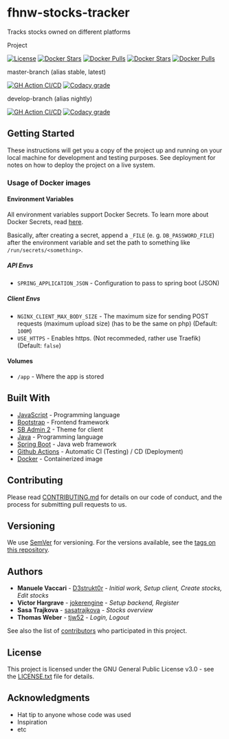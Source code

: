 # fhnw-stocks-tracker

Tracks stocks owned on different platforms

Project

[![License](https://img.shields.io/github/license/FHNW-Dream-Team/stocks-tracker)][license]
[![Docker Stars](https://img.shields.io/docker/stars/d3strukt0r/fhnw-stocks-tracker-api.svg?label=docker%20stars%20(api))][docker-api]
[![Docker Pulls](https://img.shields.io/docker/pulls/d3strukt0r/fhnw-stocks-tracker-api.svg?label=docker%20pulls%20(api))][docker-api]
[![Docker Stars](https://img.shields.io/docker/stars/d3strukt0r/fhnw-stocks-tracker-client.svg?label=docker%20stars%20(client))][docker-client]
[![Docker Pulls](https://img.shields.io/docker/pulls/d3strukt0r/fhnw-stocks-tracker-client.svg?label=docker%20pulls%20(client))][docker-client]

master-branch (alias stable, latest)

[![GH Action CI/CD](https://github.com/FHNW-Dream-Team/stocks-tracker/workflows/CI/CD/badge.svg?branch=master)][gh-action]
[![Codacy grade](https://img.shields.io/codacy/grade/6695eaec0c6047abae98cbda78f9873f/master)][codacy]

develop-branch (alias nightly)

[![GH Action CI/CD](https://github.com/FHNW-Dream-Team/stocks-tracker/workflows/CI/CD/badge.svg?branch=develop)][gh-action]
[![Codacy grade](https://img.shields.io/codacy/grade/0e799065d4724438828fc852bf0336d4/develop)][codacy]

## Getting Started

These instructions will get you a copy of the project up and running on your local machine for development and testing purposes. See deployment for notes on how to deploy the project on a live system.

### Usage of Docker images

#### Environment Variables

All environment variables support Docker Secrets. To learn more about Docker Secrets, read [here](https://docs.docker.com/engine/swarm/secrets/).

Basically, after creating a secret, append a `_FILE` (e. g. `DB_PASSWORD_FILE`) after the environment variable and set the path to something like `/run/secrets/<something>`.

##### API Envs

-   `SPRING_APPLICATION_JSON` - Configuration to pass to spring boot (JSON)

##### Client Envs

-   `NGINX_CLIENT_MAX_BODY_SIZE` - The maximum size for sending POST requests (maximum upload size) (has to be the same on php) (Default: `100M`)
-   `USE_HTTPS` - Enables https. (Not recommeded, rather use Traefik) (Default: `false`)

#### Volumes

-   `/app` - Where the app is stored

## Built With

-   [JavaScript](https://www.ecma-international.org/publications/standards/Ecma-262.htm) - Programming language
-   [Bootstrap](https://getbootstrap.com/) - Frontend framework
-   [SB Admin 2](https://startbootstrap.com/theme/sb-admin-2) - Theme for client
-   [Java](https://docs.oracle.com/en/java/) - Programming language
-   [Spring Boot](https://spring.io/projects/spring-boot) - Java web framework
-   [Github Actions](https://github.com/features/actions) - Automatic CI (Testing) / CD (Deployment)
-   [Docker](https://www.docker.com/) - Containerized image

## Contributing

Please read [CONTRIBUTING.md](CONTRIBUTING.md) for details on our code of conduct, and the process for submitting pull requests to us.

## Versioning

We use [SemVer](http://semver.org/) for versioning. For the versions available, see the [tags on this repository](https://github.com/FHNW-Dream-Team/stocks-tracker/tags).

## Authors

-   **Manuele Vaccari** - [D3strukt0r](https://github.com/D3strukt0r) - _Initial work, Setup client, Create stocks, Edit stocks_
-   **Victor Hargrave** - [jokerengine](https://github.com/jokerengine) - _Setup backend, Register_
-   **Sasa Trajkova** - [sasatrajkova](https://github.com/sasatrajkova) - _Stocks overview_
-   **Thomas Weber** - [tjw52](https://github.com/tjw52) - _Login, Logout_

See also the list of [contributors](https://github.com/FHNW-Dream-Team/stocks-tracker/contributors) who participated in this project.

## License

This project is licensed under the GNU General Public License v3.0 - see the [LICENSE.txt](LICENSE.txt) file for details.

## Acknowledgments

-   Hat tip to anyone whose code was used
-   Inspiration
-   etc

[license]: https://github.com/FHNW-Dream-Team/stocks-tracker/blob/master/LICENSE.txt
[docker-api]: https://hub.docker.com/repository/docker/d3strukt0r/fhnw-stocks-tracker-api
[docker-client]: https://hub.docker.com/repository/docker/d3strukt0r/fhnw-stocks-tracker-client
[gh-action]: https://github.com/FHNW-Dream-Team/stocks-tracker/actions
[codacy]: https://app.codacy.com/gh/FHNW-Dream-Team/stocks-tracker
